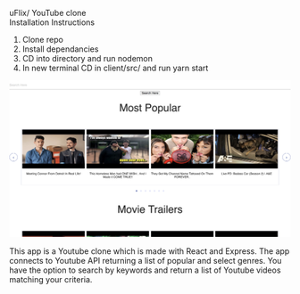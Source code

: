 uFlix/ YouTube clone<br>
Installation Instructions
1. Clone repo
2. Install dependancies
3. CD into directory and run nodemon
4. In new terminal CD in client/src/ and run yarn start

<img src="uFlix.png"></a>

This app is a Youtube clone which is made with React and Express. The app connects to Youtube API returning a list of popular and select genres. You have the option to search by keywords and return a list of Youtube videos matching your criteria.
